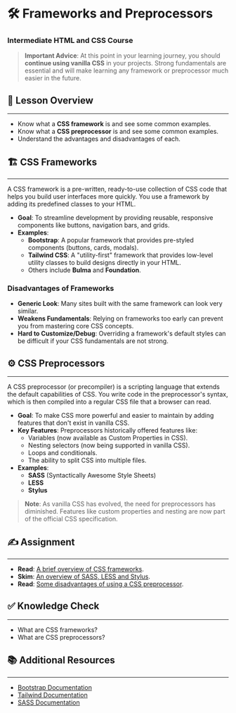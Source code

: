# 🛠️ Frameworks and Preprocessors

### Intermediate HTML and CSS Course

> **Important Advice**: At this point in your learning journey, you should **continue using vanilla CSS** in your projects. Strong fundamentals are essential and will make learning any framework or preprocessor much easier in the future.

## 📖 Lesson Overview

-----

  - Know what a **CSS framework** is and see some common examples.
  - Know what a **CSS preprocessor** is and see some common examples.
  - Understand the advantages and disadvantages of each.

## 🏗️ CSS Frameworks

-----

A CSS framework is a pre-written, ready-to-use collection of CSS code that helps you build user interfaces more quickly. You use a framework by adding its predefined classes to your HTML.

  - **Goal**: To streamline development by providing reusable, responsive components like buttons, navigation bars, and grids.
  - **Examples**:
      - **Bootstrap**: A popular framework that provides pre-styled components (buttons, cards, modals).
      - **Tailwind CSS**: A "utility-first" framework that provides low-level utility classes to build designs directly in your HTML.
      - Others include **Bulma** and **Foundation**.

### Disadvantages of Frameworks

  - **Generic Look**: Many sites built with the same framework can look very similar.
  - **Weakens Fundamentals**: Relying on frameworks too early can prevent you from mastering core CSS concepts.
  - **Hard to Customize/Debug**: Overriding a framework's default styles can be difficult if your CSS fundamentals are not strong.

## ⚙️ CSS Preprocessors

-----

A CSS preprocessor (or precompiler) is a scripting language that extends the default capabilities of CSS. You write code in the preprocessor's syntax, which is then compiled into a regular CSS file that a browser can read.

  - **Goal**: To make CSS more powerful and easier to maintain by adding features that don't exist in vanilla CSS.
  - **Key Features**: Preprocessors historically offered features like:
      - Variables (now available as Custom Properties in CSS).
      - Nesting selectors (now being supported in vanilla CSS).
      - Loops and conditionals.
      - The ability to split CSS into multiple files.
  - **Examples**:
      - **SASS** (Syntactically Awesome Style Sheets)
      - **LESS**
      - **Stylus**

> **Note**: As vanilla CSS has evolved, the need for preprocessors has diminished. Features like custom properties and nesting are now part of the official CSS specification.

## ✍️ Assignment

-----

  - **Read**: [A brief overview of CSS frameworks](https://www.google.com/search?q=https://www.freecodecamp.org/news/css-frameworks-a-beginners-guide/).
  - **Skim**: [An overview of SASS, LESS and Stylus](https://www.google.com/search?q=https://www.keycdn.com/blog/sass-vs-less-vs-stylus).
  - **Read**: [Some disadvantages of using a CSS preprocessor](https://www.google.com/search?q=https://dev.to/jeremenichelli/sassing-the-sass-why-i-stopped-using-sass-3k5).

## ✅ Knowledge Check

-----

  - What are CSS frameworks?
  - What are CSS preprocessors?

## 📚 Additional Resources

-----

  - [Bootstrap Documentation](https://getbootstrap.com/docs/)
  - [Tailwind Documentation](https://tailwindcss.com/docs/)
  - [SASS Documentation](https://sass-lang.com/documentation/)